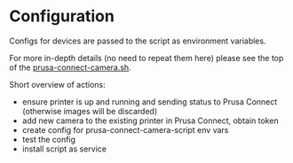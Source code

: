 # Configuration

Configs for devices are passed to the script as environment variables.

For more in-depth details (no need to repeat them here) please see the top of
the [prusa-connect-camera.sh](https://github.com/nvtkaszpir/prusa-connect-camera-script/blob/master/prusa-connect-camera.sh).

Short overview of actions:

- ensure printer is up and running and sending status to Prusa Connect
  (otherwise images will be discarded)
- add new camera to the existing printer in Prusa Connect, obtain token
- create config for prusa-connect-camera-script env vars
- test the config
- install script as service
